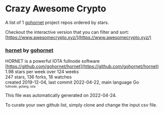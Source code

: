 # Crazy Awesome Crypto
A list of 1 [gohornet](https://github.com/gohornet) project repos ordered by stars.  

Checkout the interactive version that you can filter and sort: 
[https://www.awesomecrypto.xyz/](https://www.awesomecrypto.xyz/)  


### [hornet](https://github.com/gohornet/hornet) by [gohornet](https://github.com/gohornet)  
HORNET is a powerful IOTA fullnode software  
[https://github.com/gohornet/hornet](https://github.com/gohornet/hornet)  
1.98 stars per week over 124 weeks  
247 stars, 136 forks, 18 watches  
created 2019-12-04, last commit 2022-04-22, main language Go  
<sub><sup>fullnode, golang, iota</sup></sub>


This file was automatically generated on 2022-04-24.  

To curate your own github list, simply clone and change the input csv file.  